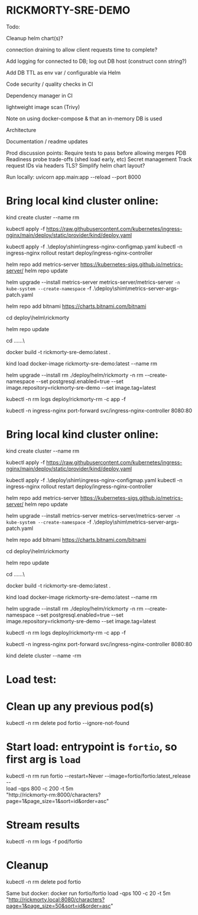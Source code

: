 # RICKMORTY-SRE-DEMO


Todo:

Cleanup helm chart(s)?

connection draining to allow client requests time to complete?

Add logging for connected to DB; log out DB host (construct conn string?)

Add DB TTL as env var / configurable via Helm

Code security / quality checks in CI

Dependency manager in CI

lightweight image scan (Trivy)

Note on using docker-compose & that an in-memory DB is used

Architecture

Documentation / readme updates


Prod discussion points:
Require tests to pass before allowing merges
PDB
Readiness probe trade-offs (shed load early, etc)
Secret management
Track request IDs via headers
TLS?
Simplify helm chart layout?



Run locally: uvicorn app.main:app --reload --port 8000



# Bring local kind cluster online:

kind create cluster --name rm

kubectl apply -f https://raw.githubusercontent.com/kubernetes/ingress-nginx/main/deploy/static/provider/kind/deploy.yaml

kubectl apply -f .\deploy\shim\ingress-nginx-configmap.yaml
kubectl -n ingress-nginx rollout restart deploy/ingress-nginx-controller

helm repo add metrics-server https://kubernetes-sigs.github.io/metrics-server/
helm repo update

helm upgrade --install metrics-server metrics-server/metrics-server `
   -n kube-system --create-namespace `
   -f .\deploy\shim\metrics-server-args-patch.yaml

helm repo add bitnami https://charts.bitnami.com/bitnami

cd deploy\helm\rickmorty

helm repo update

cd ..\..\..\

docker build -t rickmorty-sre-demo:latest .

kind load docker-image rickmorty-sre-demo:latest --name rm

helm upgrade --install rm ./deploy/helm/rickmorty -n rm --create-namespace --set postgresql.enabled=true --set image.repository=rickmorty-sre-demo --set image.tag=latest

kubectl -n rm logs deploy/rickmorty-rm -c app -f

kubectl -n ingress-nginx port-forward svc/ingress-nginx-controller 8080:80




# Bring local kind cluster online:

kind create cluster --name rm

kubectl apply -f https://raw.githubusercontent.com/kubernetes/ingress-nginx/main/deploy/static/provider/kind/deploy.yaml

kubectl apply -f .\deploy\shim\ingress-nginx-configmap.yaml
kubectl -n ingress-nginx rollout restart deploy/ingress-nginx-controller

helm repo add metrics-server https://kubernetes-sigs.github.io/metrics-server/
helm repo update

helm upgrade --install metrics-server metrics-server/metrics-server `
   -n kube-system --create-namespace `
   -f .\deploy\shim\metrics-server-args-patch.yaml

helm repo add bitnami https://charts.bitnami.com/bitnami

cd deploy\helm\rickmorty

helm repo update

cd ..\..\..\

docker build -t rickmorty-sre-demo:latest .

kind load docker-image rickmorty-sre-demo:latest --name rm

helm upgrade --install rm ./deploy/helm/rickmorty -n rm --create-namespace --set postgresql.enabled=true --set image.repository=rickmorty-sre-demo --set image.tag=latest

kubectl -n rm logs deploy/rickmorty-rm -c app -f

kubectl -n ingress-nginx port-forward svc/ingress-nginx-controller 8080:80


kind delete cluster --name -rm


# Load test:
# Clean up any previous pod(s)
kubectl -n rm delete pod fortio --ignore-not-found

# Start load: entrypoint is `fortio`, so first arg is `load`
kubectl -n rm run fortio --restart=Never --image=fortio/fortio:latest_release -- \
  load -qps 800 -c 200 -t 5m \
  "http://rickmorty-rm:8000/characters?page=1&page_size=1&sort=id&order=asc"

# Stream results
kubectl -n rm logs -f pod/fortio

# Cleanup
kubectl -n rm delete pod fortio

Same but docker:
docker run fortio/fortio load -qps 100 -c 20 -t 5m "http://rickmorty.local:8080/characters?page=1&page_size=50&sort=id&order=asc"